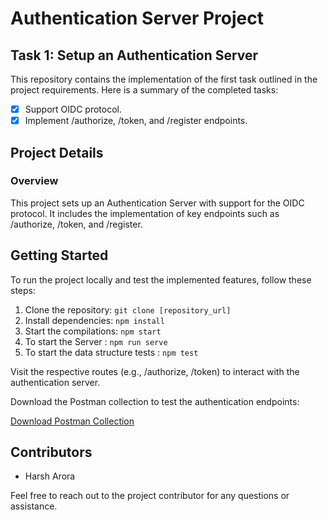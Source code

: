 # Authentication Server Project

## Task 1: Setup an Authentication Server

This repository contains the implementation of the first task outlined in the project requirements. Here is a summary of the completed tasks:

- [x] Support OIDC protocol.
- [x] Implement /authorize, /token, and /register endpoints.

## Project Details

### Overview

This project sets up an Authentication Server with support for the OIDC protocol. It includes the implementation of key endpoints such as /authorize, /token, and /register.

## Getting Started

To run the project locally and test the implemented features, follow these steps:

1. Clone the repository: `git clone [repository_url]`
2. Install dependencies: `npm install`
3. Start the compilations: `npm start`
4. To start the Server : `npm run serve`
5. To start the data structure tests : `npm test`

Visit the respective routes (e.g., /authorize, /token) to interact with the authentication server.



Download the Postman collection to test the authentication endpoints:

[Download Postman Collection](https://drive.google.com/file/d/1_fHoKCjbGbjKZ2hF9XpsjMpa9kuwZZOO/view?usp=sharing)

## Contributors

- Harsh Arora

Feel free to reach out to the project contributor for any questions or assistance.
